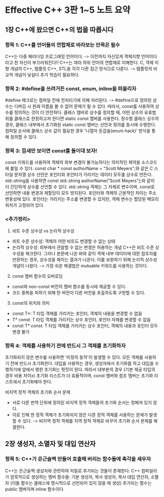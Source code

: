 # Effective C++ 3판 1~5 노트 요약

## 1장 C++에 왔으면 C++의 법을 따릅시다
### 항목 1: C++를 언어들의 연합체로 바라보는 안목은 필수
C++는 다중 패러다임 프로그래밍 언어이다.
-> 이전까지 자신있게 객체지향 언어이다라고 한 자신이 부끄러워진다!!
C++는 여러 하위 언어의 연합체로 이해한다.
C, 객체 지향 개념의 C++, 템플릿 C++, STL을 각각 다른 접근 방식으로 다룬다.
-> 템플릿의 비교적 개념이 낯설다 추가 학습이 필요하다.

### 항목 2: #define을 쓰려거든 const, enum, inline을 떠올리자

#define 매크로는 컴파일 전에 전처리기에 의해 처리된다. -> #define으로 정의된 상수는 디버깅 시 원래 이름을 볼 수 없어 문제가 될 수 있다.
따라서, const를 사용하여 상수를 정의하는 것이 더 안전하다.
클래스 멤버로 상수를 정의할 때, 어떤 상수의 유효범위를 클래스로 한정하고자 한다면 static const 멤버를 사용한다.
정수형 클래스 상수의 경우, 클래스 내부에서 초기화된 static const 멤버는 선언과 정의를 동시에 수행한다.
컴파일 순서에 클래스 상수 값이 필요한 경우 '나열자 둔갑술(enum hack)' 방식을 통해 정의할 수 있다.

### 항목 3: 낌새만 보이면 const를 들이대 보자!

const 키워드를 사용하여 객체의 외부 변경이 불가능하다는 의미적인 제약을 소스코드에 붙일 수 있다.
const char * const authorName = "Scott Meyers";와 같은 C 스타일 문자열 상수 선언은 포인터와 포인터가 가리키는 데이터 모두를 상수로 만든다.
std::string을 사용하면 const std::string authorName("Scott Meyers");와 같이 더 간단하게 상수를 선언할 수 있다.
std::string 객체는 그 자체로 변수이며, const로 선언하면 내용 변경과 재할당이 모두 방지된다.
포인터와 객체의 근본적인 차이는 주소 변동성에 있다. 포인터는 가리키는 주소를 변경할 수 있지만, 객체 변수는 할당된 메모리 위치가 고정되어 있다.

### <추가정리>
1. 비트 수준 상수성 vs 논리적 상수성

- 비트 수준 상수성: 객체의 어떤 비트도 변경할 수 없는 상태
- 논리적 상수성: 외부에서 관찰할 수 없는 변경은 허용하는 개념
C++은 비트 수준 상수성을 체크한다.
그러나 본문에 나온 바와 같이 객체 내부 데이터에 대한 참조자를 반환하는 경우, 상수성을 해치는 결과가 나온다.
이를 보완하기 위해 논리적 상수성 개념이 나왔다. -> 가장 쉬운 해결법은 mutuable 키워드를 사용하는 것이다.

2. const 멤버 함수의 오버로딩

- const와 non-const 버전의 멤버 함수를 동시에 제공할 수 있다.
- 코드 중복을 피하기 위해 한 버전이 다른 버전을 호출하도록 구현할 수 있다.

3. const의 위치와 의미

- const T*: T 타입 객체를 가리키는 포인터, 객체의 내용을 변경할 수 없음
- T* const: T 타입 객체를 가리키는 상수 포인터, 포인터 자체를 변경할 수 없음
- const T* const: T 타입 객체를 가리키는 상수 포인터, 객체의 내용과 포인터 모두 변경 불가

### 항목 4: 객체를 사용하기 전에 반드시 그 객체를 초기화하자

초기화되지 않은 변수를 사용하면 '미정의 동작'이 발생할 수 있다.
모든 객체를 사용하기 전에 반드시 초기화한다.
대입을 사용하는 경우, 생성자에서 초기화를 하고 대입을 수행하기에 앞에서 행한 초기화는 헛짓이 된다.
따라서 대부분의 경우 (기본 제공 타입의 경우 비용 차이x) 초기화 리스트가 더 효율적이며, const 멤버와 참조 멤버는 초기화 리스트에서 초기화해야 한다.

비지역 정적 객체의 초기화 순서 문제
- 서로 다른 번역 단위에 정의된 비지역 정적 객체들의 초기화 순서는 정해져 있지 않다.
- 이로 인해 한 정적 객체가 초기화되지 않은 다른 정적 객체를 사용하는 문제가 발생할 수 있다.
-> 비지역 정적 객체를 지역 정적 객체로 바꾸어 초기화 순서 문제를 해결한다.

## 2장 생성자, 소멸자 및 대입 연산자
### 항목 5: C++가 은근슬쩍 만들어 호출해 버리는 함수들에 촉각을 세우자
C++는 은근슬쩍 생성자와 관련하여 저절로 추가되는 것들이 존재한다.
C++ 컴파일러가 암묵적으로 생성하는 멤버 함수들: 기본 생성자, 복사 생성자, 복사 대입 연산자, 소멸자 (이들 함수는 클래스에 명시적으로 선언되어 있지 않을 때 생성)
추가되는 함수는 public 멤버이며 inline 함수이다.

